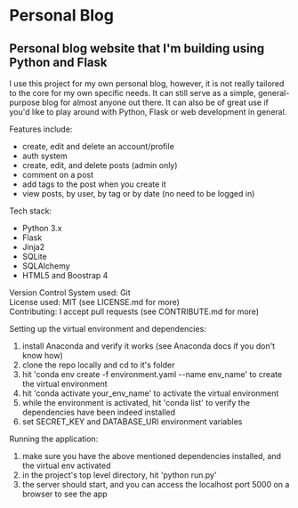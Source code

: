 # Personal Blog

## Personal blog website that I'm building using Python and Flask

I use this project for my own personal blog, however, it is not really tailored to the core for my own specific needs.
It can still serve as a simple, general-purpose blog for almost anyone out there.
It can also be of great use if you'd like to play around with Python, Flask or web development in general.

<!-- add here a link to the blog, and a screenshot of it -->

Features include:
- create, edit and delete an account/profile
- auth system
- create, edit, and delete posts (admin only)
- comment on a post 
- add tags to the post when you create it
- view posts, by user, by tag or by date (no need to be logged in)

Tech stack:
- Python 3.x
- Flask
- Jinja2
- SQLite
- SQLAlchemy
- HTML5 and Boostrap 4

Version Control System used: Git<br>
License used: MIT (see LICENSE.md for more)<br>
Contributing: I accept pull requests (see CONTRIBUTE.md for more)<br>
<!-- add links for the referenced files above -->

Setting up the virtual environment and dependencies:
1. install Anaconda and verify it works (see Anaconda docs if you don't know how)
2. clone the repo locally and cd to it's folder
3. hit 'conda env create -f environment.yaml --name env\_name' to create the virtual environment
4. hit 'conda activate your\_env\_name' to activate the virtual environment
5. while the environment is activated, hit 'conda list' to verify the dependencies have been indeed installed
6. set SECRET\_KEY and DATABASE\_URI environment variables

Running the application:
1. make sure you have the above mentioned dependencies installed, and the virtual env activated
2. in the project's top level directory, hit 'python run.py'
3. the server should start, and you can access the localhost port 5000 on a browser to see the app
